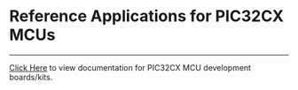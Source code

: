 # Reference Applications for PIC32CX MCUs

-------

[Click Here](https://onlinedocs.microchip.com/v2/keyword-lookup?keyword=REFERENCE_APPLICATIONS_FOR_PIC32CX_MCUS&redirect=true) to view documentation for PIC32CX MCU development boards/kits.
